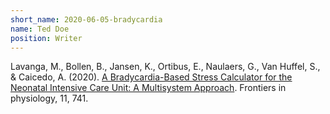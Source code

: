 ```yaml
---
short_name: 2020-06-05-bradycardia
name: Ted Doe
position: Writer
---
```


Lavanga, M., Bollen, B., Jansen, K., Ortibus, E., Naulaers, G., Van Huffel, S., & Caicedo, A. (2020). <a href="https://www.frontiersin.org/articles/10.3389/fphys.2020.00741/full"> A Bradycardia-Based Stress Calculator for the Neonatal Intensive Care Unit: A Multisystem Approach</a>. Frontiers in physiology, 11, 741. 